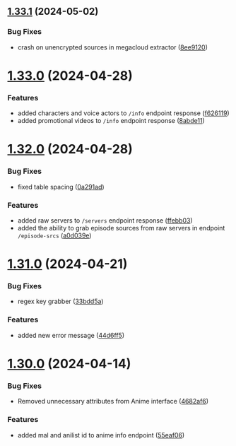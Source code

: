 ## [1.33.1](https://github.com/ghoshRitesh12/aniwatch-api/compare/v1.33.0...v1.33.1) (2024-05-02)


### Bug Fixes

* crash on unencrypted sources in megacloud extractor ([8ee9120](https://github.com/ghoshRitesh12/aniwatch-api/commit/8ee9120a1093e23a0c75b6b97ba83c62e1d58a85))



# [1.33.0](https://github.com/ghoshRitesh12/aniwatch-api/compare/v1.32.0...v1.33.0) (2024-04-28)


### Features

* added characters and voice actors to `/info` endpoint response ([f626119](https://github.com/ghoshRitesh12/aniwatch-api/commit/f6261199f8e83fd52714055023d033afbc09e53f))
* added promotional videos to `/info` endpoint response ([8abde11](https://github.com/ghoshRitesh12/aniwatch-api/commit/8abde11e7b09652447938afda936b0fa2bca7c76))



# [1.32.0](https://github.com/ghoshRitesh12/aniwatch-api/compare/v1.31.0...v1.32.0) (2024-04-28)


### Bug Fixes

* fixed table spacing ([0a291ad](https://github.com/ghoshRitesh12/aniwatch-api/commit/0a291ad659aa9095fa443cfd55b094b2036920da))


### Features

* added raw servers to `/servers` endpoint response ([ffebb03](https://github.com/ghoshRitesh12/aniwatch-api/commit/ffebb03bc9a0f362e44603c6f71a276567d08c30))
* added the ability to grab episode sources from raw servers in endpoint `/episode-srcs` ([a0d039e](https://github.com/ghoshRitesh12/aniwatch-api/commit/a0d039ecc120cfeb8352c6b525ee1e766555f9ec))



# [1.31.0](https://github.com/ghoshRitesh12/aniwatch-api/compare/v1.30.0...v1.31.0) (2024-04-21)


### Bug Fixes

* regex key grabber ([33bdd5a](https://github.com/ghoshRitesh12/aniwatch-api/commit/33bdd5adcd7c43925b9a6250d958060fd89a7dd1))


### Features

* added new error message ([44d6ff5](https://github.com/ghoshRitesh12/aniwatch-api/commit/44d6ff5a11f41db7776910a4e8fd635352913b06))



# [1.30.0](https://github.com/ghoshRitesh12/aniwatch-api/compare/v1.29.0...v1.30.0) (2024-04-14)


### Bug Fixes

* Removed unnecessary attributes from Anime interface ([4682af6](https://github.com/ghoshRitesh12/aniwatch-api/commit/4682af675db9434b389d044d29fd551822542d88))


### Features

* added mal and anilist id to anime info endpoint ([55eaf06](https://github.com/ghoshRitesh12/aniwatch-api/commit/55eaf060816f7ba05c12b1d1dcfa5404f0abde20))



